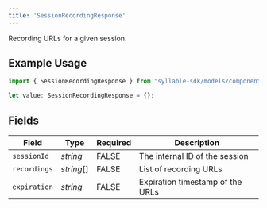 ```yaml
---
title: 'SessionRecordingResponse'
---
```


Recording URLs for a given session.

## Example Usage

```typescript
import { SessionRecordingResponse } from "syllable-sdk/models/components";

let value: SessionRecordingResponse = {};
```

## Fields

| Field                            | Type                             | Required                         | Description                      |
| -------------------------------- | -------------------------------- | -------------------------------- | -------------------------------- |
| `sessionId`                      | *string*                         | FALSE               | The internal ID of the session   |
| `recordings`                     | *string*[]                       | FALSE               | List of recording URLs           |
| `expiration`                     | *string*                         | FALSE               | Expiration timestamp of the URLs |